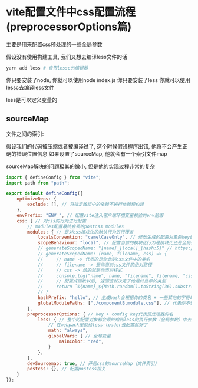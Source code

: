 # vite配置文件中css配置流程(preprocessorOptions篇)

主要是用来配置css预处理的一些全局参数

假设没有使用构建工具, 我们又想去编译less文件的话

```r
yarn add less # 自带lessc的编译器
```

你只要安装了node, 你就可以使用node index.js
你只要安装了less 你就可以使用lessc去编译less文件

less是可以定义变量的

## sourceMap

文件之间的索引: 

假设我们的代码被压缩或者被编译过了, 这个时候假设程序出错, 他将不会产生正确的错误位置信息 如果设置了sourceMap, 他就会有一个索引文件map 

sourceMap解决的问题极其的微小, 但是他的实现过程非常的复杂

```js
import { defineConfig } from "vite";
import path from "path";

export default defineConfig({
    optimizeDeps: {
        exclude: [], // 将指定数组中的依赖不进行依赖预构建
    },
    envPrefix: "ENV_", // 配置vite注入客户端环境变量校验的env前缀
    css: { // 对css的行为进行配置
        // modules配置最终会丢给postcss modules
        modules: { // 是对css模块化的默认行为进行覆盖
            localsConvention: "camelCaseOnly", // 修改生成的配置对象的key的展示形式(驼峰还是中划线形式)
            scopeBehaviour: "local", // 配置当前的模块化行为是模块化还是全局化 (有hash就是开启了模块化的一个标志, 因为他可以保证产生不同的hash值来控制我们的样式类名不被覆盖)
            // generateScopedName: "[name]_[local]_[hash:5]" // https://github.com/webpack/loader-utils#interpolatename
            // generateScopedName: (name, filename, css) => {
            //     // name -> 代表的是你此刻css文件中的类名
            //     // filename -> 是你当前css文件的绝对路径
            //     // css -> 给的就是你当前样式
            //     console.log("name", name, "filename", filename, "css", css); // 这一行会输出在哪？？？ 输出在node
            //     // 配置成函数以后, 返回值就决定了他最终显示的类型
            //     return `${name}_${Math.random().toString(36).substr(3, 8) }`;
            // }
            hashPrefix: "hello", // 生成hash会根据你的类名 + 一些其他的字符串(文件名 + 他内部随机生成一个字符串)去进行生成, 如果你想要你生成hash更加的独特一点, 你可以配置hashPrefix, 你配置的这个字符串会参与到最终的hash生成, （hash: 只要你的字符串有一个字不一样, 那么生成的hash就完全不一样, 但是只要你的字符串完全一样, 生成的hash就会一样）
            globalModulePaths: ["./componentB.module.css"], // 代表你不想参与到css模块化的路径
        },
        preprocessorOptions: { // key + config key代表预处理器的名
            less: { // 整个的配置对象都会最终给到less的执行参数（全局参数）中去
                // 在webpack里就给less-loader去配置就好了
                math: "always",
                globalVars: { // 全局变量
                    mainColor: "red",
                }
            },
        },
        devSourcemap: true, // 开启css的sourceMap（文件索引）
        postcss: {}, // 配置postcss相关
    }
});
```